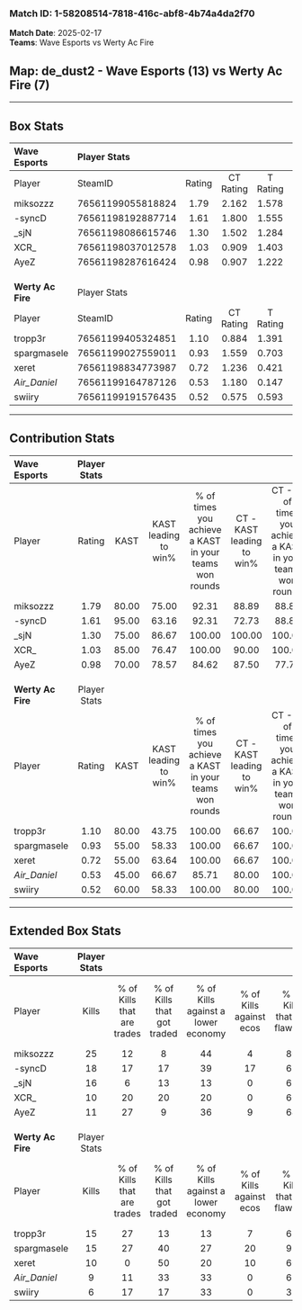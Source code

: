 ### Match ID: 1-58208514-7818-416c-abf8-4b74a4da2f70  
**Match Date**: 2025-02-17  
**Teams**: Wave Esports vs Werty Ac Fire  

## **Map**: de_dust2 - Wave Esports (13) vs Werty Ac Fire (7)  
---  

## Box Stats  

| **Wave Esports**  | Player Stats      |        |           |          |       |       |       |         |        |      |     |
| :- | :- | :-: | :-: | :-: | :-: | :-: | :-: | :-: | :-: | :-: | :-: |
| Player            | SteamID           | Rating | CT Rating | T Rating | KAST  |  ADR  | Kills | Assists | Deaths | K/D  | HS% |
| miksozzz          | 76561199055818824 |  1.79  |   2.162   |  1.578   | 80.00 | 111.6 |  25   |    1    |   11   | 2.27 | 36  |
| -syncD            | 76561198192887714 |  1.61  |   1.800   |  1.555   | 95.00 | 96.7  |  18   |    7    |   10   | 1.80 | 61  |
| _sjN              | 76561198086615746 |  1.30  |   1.502   |  1.284   | 75.00 | 87.5  |  16   |    3    |   11   | 1.45 | 75  |
| XCR_              | 76561198037012578 |  1.03  |   0.909   |  1.403   | 85.00 | 51.2  |  10   |    3    |   10   | 1.00 | 70  |
| AyeZ              | 76561198287616424 |  0.98  |   0.907   |  1.222   | 70.00 | 76.9  |  11   |    6    |   13   | 0.85 | 45  |
|                   |                   |        |           |          |       |       |       |         |        |      |     |
|                   |                   |        |           |          |       |       |       |         |        |      |     |
|                   |                   |        |           |          |       |       |       |         |        |      |     |
| **Werty Ac Fire** | Player Stats      |        |           |          |       |       |       |         |        |      |     |
| Player            | SteamID           | Rating | CT Rating | T Rating | KAST  |  ADR  | Kills | Assists | Deaths | K/D  | HS% |
| tropp3r           | 76561199405324851 |  1.10  |   0.884   |  1.391   | 80.00 | 88.3  |  15   |    7    |   19   | 0.79 | 86  |
| spargmasele       | 76561199027559011 |  0.93  |   1.559   |  0.703   | 55.00 | 68.0  |  15   |    0    |   15   | 1.00 | 46  |
| xeret             | 76561198834773987 |  0.72  |   1.236   |  0.421   | 55.00 | 57.2  |  10   |    3    |   14   | 0.71 | 70  |
| _Air_Daniel_      | 76561199164787126 |  0.53  |   1.180   |  0.147   | 45.00 | 53.2  |   9   |    7    |   17   | 0.53 | 33  |
| swiiry            | 76561199191576435 |  0.52  |   0.575   |  0.593   | 60.00 | 44.0  |   6   |    5    |   15   | 0.40 | 50  |
---  

## Contribution Stats  

| **Wave Esports**  | Player Stats |       |                      |                                                        |                           |                                                             |                          |                                                            |
| :- | :-: | :-: | :-: | :-: | :-: | :-: | :-: | :-: |
| Player            |    Rating    | KAST  | KAST leading to win% | % of times you achieve a KAST in your teams won rounds | CT - KAST leading to win% | CT - % of times you achieve a KAST in your teams won rounds | T - KAST leading to win% | T - % of times you achieve a KAST in your teams won rounds |
| miksozzz          |     1.79     | 80.00 |        75.00         |                         92.31                          |           88.89           |                            88.89                            |          57.14           |                           100.00                           |
| -syncD            |     1.61     | 95.00 |        63.16         |                         92.31                          |           72.73           |                            88.89                            |          50.00           |                           100.00                           |
| _sjN              |     1.30     | 75.00 |        86.67         |                         100.00                         |          100.00           |                           100.00                            |          66.67           |                           100.00                           |
| XCR_              |     1.03     | 85.00 |        76.47         |                         100.00                         |           90.00           |                           100.00                            |          57.14           |                           100.00                           |
| AyeZ              |     0.98     | 70.00 |        78.57         |                         84.62                          |           87.50           |                            77.78                            |          66.67           |                           100.00                           |
|                   |              |       |                      |                                                        |                           |                                                             |                          |                                                            |
|                   |              |       |                      |                                                        |                           |                                                             |                          |                                                            |
|                   |              |       |                      |                                                        |                           |                                                             |                          |                                                            |
| **Werty Ac Fire** | Player Stats |       |                      |                                                        |                           |                                                             |                          |                                                            |
| Player            |    Rating    | KAST  | KAST leading to win% | % of times you achieve a KAST in your teams won rounds | CT - KAST leading to win% | CT - % of times you achieve a KAST in your teams won rounds | T - KAST leading to win% | T - % of times you achieve a KAST in your teams won rounds |
| tropp3r           |     1.10     | 80.00 |        43.75         |                         100.00                         |           66.67           |                           100.00                            |          30.00           |                           100.00                           |
| spargmasele       |     0.93     | 55.00 |        58.33         |                         100.00                         |           66.67           |                           100.00                            |          50.00           |                           100.00                           |
| xeret             |     0.72     | 55.00 |        63.64         |                         100.00                         |           66.67           |                           100.00                            |          60.00           |                           100.00                           |
| _Air_Daniel_      |     0.53     | 45.00 |        66.67         |                         85.71                          |           80.00           |                           100.00                            |          50.00           |                           66.67                            |
| swiiry            |     0.52     | 60.00 |        58.33         |                         100.00                         |           80.00           |                           100.00                            |          42.86           |                           100.00                           |
---  

## Extended Box Stats  

| **Wave Esports**  | Player Stats |                            |                            |                                    |                         |                              |                                 |        |                             |                                     |                          |                               |                            |
| :- | :-: | :-: | :-: | :-: | :-: | :-: | :-: | :-: | :-: | :-: | :-: | :-: | :-: |
| Player            |    Kills     | % of Kills that are trades | % of Kills that got traded | % of Kills against a lower economy | % of Kills against ecos | % of Kills that are flawless | % of Kills that are close duels | Deaths | % of Deaths that get traded | % of Deaths against a lower economy | % of Deaths against ecos | % of Deaths that are flawless | % of Deaths that are close |
| miksozzz          |      25      |             12             |             8              |                 44                 |            4            |              80              |                0                |   11   |             45              |                 36                  |            0             |              91               |             0              |
| -syncD            |      18      |             17             |             17             |                 39                 |           17            |              67              |               11                |   10   |             30              |                 20                  |            0             |              70               |             0              |
| _sjN              |      16      |             6              |             13             |                 13                 |            0            |              63              |                6                |   11   |             36              |                 18                  |            0             |              82               |             9              |
| XCR_              |      10      |             20             |             20             |                 20                 |            0            |              60              |                0                |   10   |             30              |                 30                  |            0             |              70               |             10             |
| AyeZ              |      11      |             27             |             9              |                 36                 |            9            |              64              |               18                |   13   |             15              |                 31                  |            8             |              38               |             8              |
|                   |              |                            |                            |                                    |                         |                              |                                 |        |                             |                                     |                          |                               |                            |
|                   |              |                            |                            |                                    |                         |                              |                                 |        |                             |                                     |                          |                               |                            |
|                   |              |                            |                            |                                    |                         |                              |                                 |        |                             |                                     |                          |                               |                            |
| **Werty Ac Fire** | Player Stats |                            |                            |                                    |                         |                              |                                 |        |                             |                                     |                          |                               |                            |
| Player            |    Kills     | % of Kills that are trades | % of Kills that got traded | % of Kills against a lower economy | % of Kills against ecos | % of Kills that are flawless | % of Kills that are close duels | Deaths | % of Deaths that get traded | % of Deaths against a lower economy | % of Deaths against ecos | % of Deaths that are flawless | % of Deaths that are close |
| tropp3r           |      15      |             27             |             13             |                 13                 |            7            |              67              |                7                |   19   |             16              |                 11                  |            5             |              68               |             5              |
| spargmasele       |      15      |             27             |             40             |                 27                 |           20            |              93              |                0                |   15   |             20              |                 13                  |            7             |              80               |             13             |
| xeret             |      10      |             0              |             50             |                 20                 |           10            |              60              |               10                |   14   |              7              |                  7                  |            0             |              64               |             7              |
| _Air_Daniel_      |      9       |             11             |             33             |                 33                 |            0            |              67              |               11                |   17   |              6              |                 12                  |            6             |              65               |             0              |
| swiiry            |      6       |             17             |             17             |                 33                 |            0            |              33              |                0                |   15   |             13              |                  7                  |            0             |              67               |             7              |
